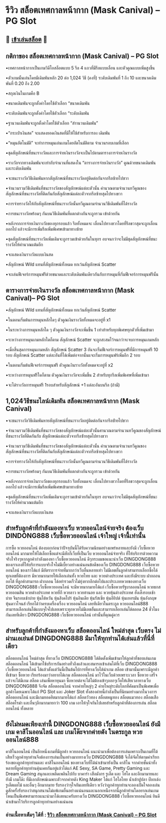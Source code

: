 # รีวิว สล็อตเทศกาลหน้ากาก (Mask Canival) – PG Slot

## 🎰 [เข้าเล่นสล็อต](https://bit.ly/3ryTLaH) 🎰

## กติกาของ สล็อตเทศกาลหน้ากาก (Mask Canival) – PG Slot

•เทศกาลหน้ากากเป็นเกมวิดีโอสล็อตแบบ 5 รีล 4 แถวที่มีรีลแบบเลื่อน และตัวคูณแบบเพิ่มสูงขึ้น

•ตัวเกมนั้นเล่นโดยมีเดิมพันหลัก 20 ต่อ 1,024 วิธี (คงที่) ระดับเดิมพันที่ 1 ถึง 10 และขนาดเดิมพันที่ 0.20 ถึง 2.00

•สกุลเงินในเกมคือ B

•ขนาดเดิมพันจะถูกตั้งค่าโดยใช้ตัวเลือก “ขนาดเดิมพัน

•ระดับเดิมพันจะถูกตั้งค่าโดยใช้ตัวเลือก “ระดับเดิมพัน

•ฐานวนเดิมพันจะถูกตั้งค่าโดยใช้ตัวเลือก “สําานวนเดิมพัน”

•“กระเป๋าเงินสด” จะแสดงยอดเงินสดที่มีให้ใช้สําหรับการลง เดิมพัน

•“หมุนอัตโนมัติ” จะทําการหมุนเล่นเกมโดยอัตโนมัติตาม จํานวนรอบเกมที่เลือก

•ชุดสัญลักษณ์ที่ชนะรางวัลและการจ่ายเงินรางวัลจะเป็นไปตามตารางการจ่ายเงินรางวัล

•รางวัลจากทางเดิมพันจะเท่ากับจํานวนที่แสดงใน “ตารางการจ่ายเงินรางวัล” คูณด้วยขนาดเดิมพันและระดับเดิมพัน

•จะชนะรางวัลวิธีเดิมพันหากสัญลักษณ์ที่ชนะรางวัลอยู่ติดต่อกันจากรีลซ้ายไปขวา

•จํานวนรวมวิธีเดิมพันที่ชนะรางวัลของสัญลักษณ์แต่ละตัวนั้น คํานวณตามจํานวนทวีคูณของสัญลักษณ์ที่ชนะรางวัลที่ติดกันกับสัญลักษณ์แต่ละตัวจากรีลซ้ายสุดไปทางขวา

•การจ่ายรางวัลให้กับสัญลักษณ์ที่ชนะรางวัลนั้นทวีคูณตามจํานวนวิธีเดิมพันที่ได้รางวัล

•การชนะรางวัลพร้อมๆ กันบนวิธีเดิมพันที่แตกต่างกันจะถูกรวม เข้าด้วยกัน

•หลังจากการจ่ายเงินรางวัลของทุกรอบแล้ว รีลทั้งหมดจะ เลื่อนไปทางขวาโดยที่รีลขวาสุดจะถูกเลื่อนออกไป แล้วจะมีการเพิ่มรีลเพิ่มพิเศษเข้ามาทางซ้าย

•ชุดสัญลักษณ์ที่ชนะรางวัลเพิ่มเติมจะถูกรวมเข้าด้วยกันในทุกร อบจนกว่าจะไม่มีชุดสัญลักษณ์ที่ชนะรางวัลให้คํานวณแต้มอีก

•จะแสดงเงินรางวัลแบบเงินสด

•สัญลักษณ์ Wild แทนที่สัญลักษณ์ทั้งหมด ยกเว้นสัญลักษณ์ Scatter

•จะเล่นฟีเจอร์การหมุนฟรีด้วยขนาดและระดับเดิมพันเดียวกันกับการหมุนที่เริ่มฟีเจอร์การหมุนฟรีนั้น

## ตารางการจ่ายเงินรางวัล สล็อตเทศกาลหน้ากาก (Mask Canival)– PG Slot

•สัญลักษณ์ Wild แทนที่สัญลักษณ์ทั้งหมด ยกเว้นสัญลักษณ์ Scatter

•ในตอนเริ่มต้นการหมุนหลักใดๆ ตัวคูณเงินรางวัลทั้งหมดจะอยู่ที่ x1

•ในระหว่างการหมุนหลักใด ๆ ตัวคูณเงินรางวัลจะเพิ่มขึ้น 1 เท่าสําหรับทุกพิเศษทุกตัวที่เพิ่มเข้ามา

•ระหว่างการหมุนเกมหลักใตก็ตาม สัญลักษณ์ Scatter จะถูกสะสมไว้จนกว่าจะจบการหมุนเกมหลัก

•เมื่อสิ้นสุดการหมุนเกมหลัก สัญลักษณ์ Scatter 3 อันจะเริ่มฟีเจอร์การหมุนฟรีที่มีการหมุนฟรี 10 รอบ สัญลักษณ์ Scatter แต่ละอันที่ได้เพิ่มต่อจากนั้นแจะเริ่มการหมุนฟร์เพิ่มอีก 2 รอบ

•ในตอนเริ่มต้นฟีเจอร์การหมุนฟรี ตัวคูณเงินรางวัลทั้งหมดจะอยู่ที่ x2

•ระหว่างการหมุนฟรีใดก็ตาม ตัวคูณเงินรางวัลจะเพิ่มขึ้น 2 สําหรับทุกรีลเพิ่มพิเศษที่เพิ่มเข้ามา

•จะได้รางวัลการหมุนฟรี 1รอบสําหรับสัญลักษณ์ +1 แต่ละอันบนรีล (ถ้ามี)

## 1,024วิธีชนะไลน์เดิมพัน สล็อตเทศกาลหน้ากาก (Mask Canival)

•จะชนะรางวัลวิธีเดิมพันหายสัญลักษณ์ที่ชนะรางวัลอยู่ติดต่อกันจากรีลซ้ํายไปขวา

•จํานวนรวมวิธีเดิมพันที่ชนะรางวัลของสัญลักษณ์แต่ละตัวนั้นศานวณตามจํานวนทวีคูณของสัญลักษณ์ที่ชนะรางวัลที่ติดกันกับ สัญลักษณ์แต่ละตัวจากรีลซ้ํายสุดไปทางขวา

•จํานวนรวมวิธีเดิมพันที่ชนะรางวัลของสัญลักษณ์แต่ละตัวนั้น คํานวณตามจํานวนทวีคูณของสัญลักษณ์ที่ชนะรางวัลที่ติดกันกับสัญลักษณ์แต่ละตัวจากรีลซ้ายสุดไปทางขวา

•การจ่ายรางวัลให้กับสัญลักษณ์ที่ชนะรางวัลนั้นทวีคูณตามจํานวนวิธีเดิมพันที่ได้รางวัล

•การชนะรางวัลพร้อมๆ กันบนวิธีเดิมพันที่แตกต่างกันจะถูกรวม เข้าด้วยกัน

•หลังจากการจ่ายเงินรางวัลของทุกรอบแล้ว รีลทั้งหมดจะ เลื่อนไปทางขวาโดยที่รีลขวาสุดจะถูกเลื่อนออกไป แล้วจะมีการเพิ่มรีลเพิ่มพิเศษเข้ามาทางซ้าย

•ชุดสัญลักษณ์ที่ชนะรางวัลเพิ่มเติมจะถูกรวมเข้าด้วยกันในทุกร อบจนกว่าจะไม่มีชุดสัญลักษณ์ที่ชนะรางวัลให้คํานวณแต้มอีก

•จะแสดงเงินรางวัลแบบเงินสด

## สำหรับลูกค้าที่กำลังมองหาเว็บ หวยออนไลน์จ่ายจริง ต้องเว็บ DINDONG888 เว็บซื้อหวยออนไลน์ เจ้าใหญ่ เจ้านี้เท่านั้น
การซื้อ หวยออนไลน์ ต้องบอกก่อนว่าปัจจุบันนี้ได้รับความนิยมอย่างแพร่หลายและยังมี เว็บซื้อหวยออนไลน์ มากมายให้ได้เลือกซื้อแต่จะมีสักกี่เว็บที่เป็นเว็บ หวยออนไลน์จ่ายจริง ที่ให้บริการด้วยความจริงใจริงๆหากลูกค้ากำลังมองหา เว็บซื้อหวยออนไลน์ ดีๆกระผมขอแนะนำเว็บ DINGDONG888 ของเราเองที่ให้บริการแบบจริงใจไม่มีเบี้ยวอย่างแน่นอนข้อดีของเว็บ DINGDONG888 เว็บซื้อหวยออนไลน์ ของเราได้แก่ มีอัตราการจ่ายที่มากกว่าเว็บอื่นหลายเท่า ไม่มีเลขอั้นลูกค้าสามารถเลือกซื้อได้ทุกเลขที่ต้องการ มีหวยมากมายให้เลือกเล่นทั้ง หวยไทย และ หวยต่างประเทศ และยังมีระบบ ฝากถอนออโต้ ที่ลูกค้าสามารถ ฝากถอน ได้อย่ารวดเร็วไม่ยุ่งยากอีกต่อไปและประเภทหวยของทางเว็บ DINGDONG888 เว็บซื้อหวยออนไลน์ จะมีหวยมากมายได้แก่ เว็บซื้อหวยรัฐบาลออนไลน์ หวยธกส หวยออมสิน หวยต่างประเทศ หวยยี่กี หวยลาว หวยฮานอย และ หวยหุ้นต่างประเทศ ฮั่งเส็งรอบเช้าบ่าย จีนรอบเช้าบ่าย หุ้นไต้หวัน หุ้นสิงคโปร์ หุ้นอินเดีย หุ้นรัสเซีย หุ้นอียิปต์ หุ้นเยอรมัน หุ้นอังกฤษ หุ้นดาวโจนส์ เรียกได้ว่าครบเครื่องเรื่อง หวยออนไลน์ เลยทีเดียวในตระกูล หวยออนไลน์888 สามารถเลือกเล่นได้แบบจุใจไปเลยเพราะทุกหวยไม่มีเลขอั้นและสามารถเลือกเล่นได้ตลอด 24 ชั่วโมงกันเลยทีเดียว DINGDONG888 เว็บซื้อหวยออนไลน์ เท่านั้นที่คุณคู่ควร

## สำหรับลูกค้าที่กำลังมองหาเว็บ สล็อตออนไลน์ ใหม่ล่าสุด เว็บตรง ไม่ผ่านเอเย่นต์ DINGDONG888 มีมาให้ทุกท่านได้เล่นแล้วที่นี่ที่เดียว
สล็อตออนไลน์ ใหม่ล่าสุด ที่ทางเว็บ DINGDONG888 ได้ติดตั้งเพิ่มเข้ามาให้ลูกค้าที่ชอบเล่นเกม สล็อตออนไลน์ ได้เข้ามาใช้บริการกันอย่างทั่วถึงแล้วและสมารถเข้าเล่นได้ที่เว็บ DINGDONG888 เว็บซื้อหวยออนไลน์ ได้แล้วตั้งแต่วันนี้เป็นต้นไปการที่ทางเว็บได้นำเกม สล็อต เข้ามานั้นเพราะมีลูกค้าที่เข้ามา ซื้อหวย เรียกร้องมาว่าอยากได้เกม สล็อตออนไลน์ มาไว้ในเว็บด้วยเพราะเวลา ซื้อหวย เสร็จแล้วจะได้มีเกม สล็อต เล่นเพื่อหาทุนมา ซื้อหวยต่อจะได้ไม่ต้องเข้าๆออกๆเว็บให้เสียเวลาทางเว็บ DINGDONG888 จึงจัด สล็อตออนไลน์ จากค่ายใหญ่ๆ 2 ค่ายใหญ่ระดับโลกที่คัดมาเป็นพิเศษเพื่อลูกค้าโดยเฉพาะได้แก่  PG Slot และ Joker Slot ทั้งสองค่ายนี้กำลังเป็นที่นิยมอย่างมากในวงการ สล็อตออนไลน์ และมีเกมยอดฮิตมากมายได้แก่  สล็อตวัวทอง สล็อตหนูทอง สล็อตแมวทอง สล็อตเสือ สล็อตโรม่า และอื่นๆอีกมากมายกว่า 100 เกม เอาให้จุใจกันไปเลยสำหรับลูกค้าที่ต้องการเล่น สล็อตออนไลน์ ทั้งหลาย

## ยังไม่หมดเพียงเท่านี้ DINGDONG888 เว็บซื้อหวยออนไลน์ ยังมีเกม คาสิโนออนไลน์ และ เกมโต๊ะจากค่ายดัง ในตระกูล หวยออนไลน์888
คาสิโนออนไลน์ เป็นอีกหนึ่งเกมที่มีลูกค้า หวยออนไลน์ แนะนำมาเพื่อต้องการเล่นเพราะเป็นเกมที่ได้เสียเร็วลูกค้าทุกท่านจึงต้องการเล่นเป็นอย่างมากทางเว็บ DINGDONG888 จึงได้จัดให้ตามคำเรียกร้องของลูกค้าทุกท่านและ คาสิโนออนไลน์ ของทางเว็บที่ได้นำเข้ามายังเป็น คาสิโน จากค่ายชั้นนำทั้งหลายที่ลูกค้าทุกท่านคุ้นเคยกันอยู่แล้วได้แก่ AE Sexy, SA Game, Pretty Gaming และ Dream Gaming สนุกและเพลิดเพลินไปกับ บาคาร่า เสือมังกร รูเล็ต และ ไฮโล และอีกมามายและยังมี เกมโต๊ะ ที่มีเอกลักษณ์เฉพาะตัวจากค่ายดัง  King Maker ได้แก่ ไฮโลไทย น้ำเต้าปูปลา ป๊อกเด้ง รูเล็ตผลไม้ และอื่นๆ อีกมากมาย รับรองว่าจุใจกันเลยทีเดียว หวังว่าลูกค้าทุกท่านจะลองเปิดใจลองเล่นดูสักครั้งรับรองว่าสนุกสนานไม่แพ้เกมอื่นอย่างแน่นอนและนอกเหนือจากนี้ลูกค้าท่านใดอยากเล่นเกมไหนเป็นพิเศษสามารถแนะนำมาได้เลยนะครับทางเว็บ DINGDONG888 เว็บซื้อหวยออนไลน์ ยินดีนำเข้ามาไว้บริการลูกค้าทุกท่านอย่างแน่นอน

### อ่านเนื้อหาเต็มๆ ได้ที่ : [รีวิว สล็อตเทศกาลหน้ากาก (Mask Canival) – PG Slot](https://dingdong888.co/pg-slot/mask-canival/)
